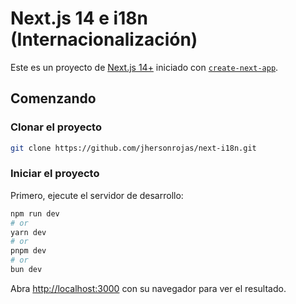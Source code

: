 # Next.js 14 e i18n (Internacionalización)

Este es un proyecto de [Next.js 14+](https://nextjs.org/)
iniciado con [`create-next-app`](https://github.com/vercel/next.js/tree/canary/packages/create-next-app).

## Comenzando

### Clonar el proyecto

```bash
git clone https://github.com/jhersonrojas/next-i18n.git
```

### Iniciar el proyecto

Primero, ejecute el servidor de desarrollo:

```bash
npm run dev
# or
yarn dev
# or
pnpm dev
# or
bun dev
```

Abra [http://localhost:3000](http://localhost:3000) con su navegador para ver el resultado.
